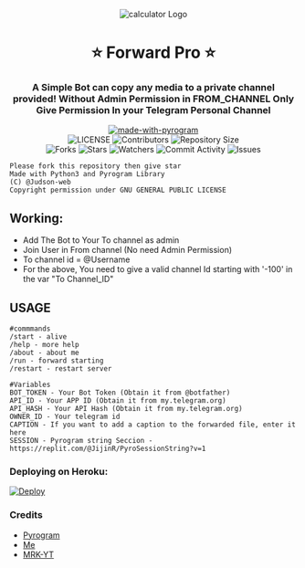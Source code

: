 <p align="center">
  <img src="https://i.ibb.co/NxLgyq9/photo-2021-10-30-14-25-14-removebg-preview.png" alt="calculator Logo">
</p>
<h1 align= center><b>⭐️ Forward Pro ⭐️</b></h1>
<h3 align = center> A Simple Bot can copy any media to a private channel provided!
Without Admin Permission in FROM_CHANNEL
Only Give Permission In your Telegram Personal Channel </h3>

<p align="center">
<a href="https://python.org"><img src="http://forthebadge.com/images/badges/made-with-python.svg" alt="made-with-pyrogram"></a>
<br>
    <img src="https://img.shields.io/github/license/Judson-web/Frwdit-V2-1?style=for-the-badge" alt="LICENSE">
    <img src="https://img.shields.io/github/contributors/Judson-web/Frwdit-V2-1?style=for-the-badge" alt="Contributors">
    <img src="https://img.shields.io/github/repo-size/Judson-web/Frwdit-V2-1?style=for-the-badge" alt="Repository Size"> <br>
    <img src="https://img.shields.io/github/forks/Judson-web/Frwdit-V2-1?style=for-the-badge" alt="Forks">
    <img src="https://img.shields.io/github/stars/Judson-web/Frwdit-V2-1?style=for-the-badge" alt="Stars">
    <img src="https://img.shields.io/github/watchers/Judson-web/Frwdit-V2-1?style=for-the-badge" alt="Watchers">
    <img src="https://img.shields.io/github/commit-activity/w/Judson-web/Frwdit-V2-1?style=for-the-badge" alt="Commit Activity">
    <img src="https://img.shields.io/github/issues/Judson-web/Frwdit-V2-1?style=for-the-badge" alt="Issues">
</p>


```
Please fork this repository then give star
Made with Python3 and Pyrogram Library
(C) @Judson-web
Copyright permission under GNU GENERAL PUBLIC LICENSE
```

## Working:
- Add The Bot to Your To channel as admin
- Join User in From channel (No need Admin Permission)
- To channel id = @Username
- For the above, You need to give a valid channel Id starting with '-100' in the var "To Channel_ID"

## USAGE
```
#commmands
/start - alive
/help - more help
/about - about me
/run - forward starting
/restart - restart server

#Variables
BOT_TOKEN - Your Bot Token (Obtain it from @botfather)
API_ID - Your APP ID (Obtain it from my.telegram.org)
API_HASH - Your API Hash (Obtain it from my.telegram.org)
OWNER_ID - Your telegram id
CAPTION - If you want to add a caption to the forwarded file, enter it here
SESSION - Pyrogram string Seccion - https://replit.com/@JijinR/PyroSessionString?v=1
```

### Deploying on Heroku:

[![Deploy](https://www.herokucdn.com/deploy/button.svg)](https://heroku.com/deploy?template=https://github.com/Judson-web/Frwdit-V2-1)

### Credits

* [Pyrogram](https://github.com/pyrogram/pyrogram)
* [Me](https://github.com/Judson-web)
* [MRK-YT](https://github.com/MRK-YT)
